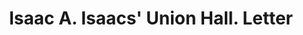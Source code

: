 ---
doi: 10.7916/D82F90MM
date_other: '1860'
date_other_textual: 1860-1869
form: correspondence
genre:
- Letters (correspondence)
name:
- Isaac A. Isaacs' Union Hall
object_in_context_url: https://biggert.cul.columbia.edu/items/view/ave_biggert_01286
subject_hierarchical_geographic:
- Cleveland, Ohio, United States
subject_name:
- Isaac A. Isaacs' Union Hall
title: Isaac A. Isaacs' Union Hall. Letter
sort_title: Isaac A. Isaacs' Union Hall. Letter
call_number: ave_biggert_01286
coordinates:
- 41.48222222222223,-81.66972222222223
pid: ave_biggert_01286
identifiers: ave_biggert_01286
thumbnail: https://derivativo-3.library.columbia.edu/iiif/2/ldpd:343073/full/!256,256/0/native.jpg
permalink: "/items/ave_biggert_01286/"
layout: iiif-image-page
---